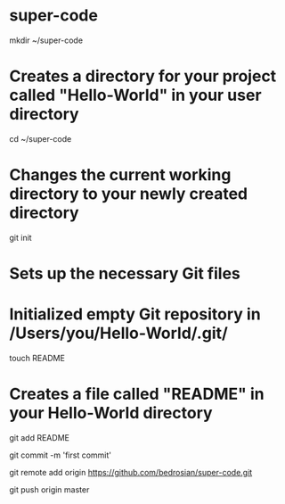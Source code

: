 super-code
==========
mkdir ~/super-code
# Creates a directory for your project called "Hello-World" in your user directory

cd ~/super-code
# Changes the current working directory to your newly created directory

git init
# Sets up the necessary Git files
# Initialized empty Git repository in /Users/you/Hello-World/.git/

touch README
# Creates a file called "README" in your Hello-World directory

git add README

git commit -m 'first commit'

git remote add origin https://github.com/bedrosian/super-code.git

git push origin master
